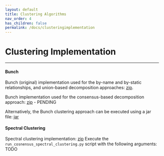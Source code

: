```yaml
---
layout: default
title: Clustering Algorithms
nav_order: 4
has_children: false
permalink: /docs/clusteringimplementation
---
```


# Clustering Implementation
---

#### Bunch

Bunch (original) implementation used for the by-name and by-static relationships, and union-based decomposition approaches: [zip](/assets/data/Bunch-source.zip).

Bunch implementation used for the consensus-based decomposition approach: [zip]() - PENDING

Alternatively, the Bunch clustering approach can be executed using a jar file: [jar](/assets/data/Bunch-jar.zip)

#### Spectral Clustering

Spectral clustering implementation: [zip](/assets/data/Spectral-source.zip)
Execute the `run_cosnensus_spectral_clustering.py` script with the following arguments: TODO